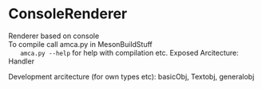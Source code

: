 # ConsoleRenderer
Renderer based on console  
To compile call amca.py in MesonBuildStuff  
      ```amca.py --help``` for help with compilation etc. 
Exposed Arcitecture:
Handler

Development arcitecture (for own types etc):
basicObj, Textobj, generalobj